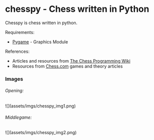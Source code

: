 # chesspy - Chess written in Python

Chesspy is chess written in python.

Requirements:
  * [Pygame](https://www.pygame.org/wiki/GettingStarted) - Graphics Module

References:
  * Articles and resources from [The Chess Programming Wiki](https://www.chessprogramming.org/Main_Page)
  * Resources from [Chess.com](https://www.chess.com/) games and theory articles

<h3>Images</h3>
<h6>Opening:</h6>
![](assets/imgs/chesspy_img1.png)

<h6>Middlegame:</h6>
![](assets/imgs/chesspy_img2.png)

